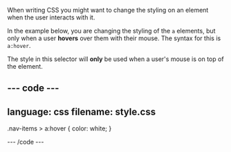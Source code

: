 When writing CSS you might want to change the styling on an element when the user interacts with it.

In the example below, you are changing the styling of the `a` elements, but only when a user **hovers** over them with their mouse. The syntax for this is `a:hover`.

The style in this selector will **only** be used when a user's mouse is on top of the element.

## --- code ---

language: css
filename: style.css
---------------------------------------------------

.nav-items > a:hover {
color: white;
}

\--- /code ---

